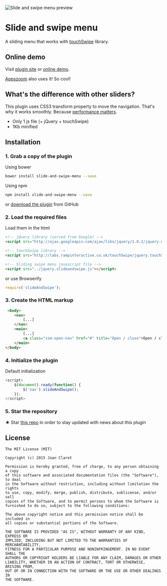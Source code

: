 ![Slide and swipe menu preview](http://joanclaret.github.io/slide-and-swipe-menu/demo/img/swipe-github-demo.png)


Slide and swipe menu
========================================
A sliding menu that works with [touchSwipe](http://labs.rampinteractive.co.uk/touchSwipe/) library.


Online demo
-----------
Visit [plugin site](http://joanclaret.github.io/slide-and-swipe-menu)  or  [online demo](http://joanclaret.github.io/slide-and-swipe-menu/demo/index.html).

[Appszoom](http://www.appszoom.com) also uses it! So cool!



What's the difference with other sliders?
-----------

This plugin uses CSS3 transform property to move the navigation. That's why it works smoothly. Because [performance matters](http://perf.rocks/).

* Only 1 js file (+ jQuery + touchSwipe)
* 1Kb minified


Installation
-----------

### 1. Grab a copy of the plugin

Using bower

```bash
bower install slide-and-swipe-menu --save
```

Using npm

```bash
npm install slide-and-swipe-menu --save
```

or [download the plugin](https://github.com/JoanClaret/slide-and-swipe-menu/archive/master.zip) from GitHub


### 2. Load the required files

Load them in the html

```html
<!-- jQuery library (served from Google) -->
<script src="http://ajax.googleapis.com/ajax/libs/jquery/1.8.2/jquery.min.js"></script>

<!-- touchSwipe library -->
<script src="http://labs.rampinteractive.co.uk/touchSwipe/jquery.touchSwipe.min.js"></script>

<!-- Sliding swipe menu javascript file -->
<script src="../jquery.slideandswipe.js"></script>
```

or use Browserify

```javascript
require('slideAndSwipe');
```


### 3. Create the HTML markup

```html
 <body>
    <nav>
        [...]
    </nav>
    <main>
        [...]
        <a class="ssm-open-nav" href="#" title="Open / close">Open / close</a>
    </main>
</body>
```


### 4. Initialize the plugin

Default initialization

```javascript
<script>
    $(document).ready(function() {
        $('nav').slideAndSwipe();
    });
</script>
```

### 5. Star the repository
★ Star [this repo](https://github.com/JoanClaret/slide-and-swipe-menu) in order to stay updated with news about this plugin


License
-------

    The MIT License (MIT)

    Copyright (c) 2015 Joan Claret

    Permission is hereby granted, free of charge, to any person obtaining a copy
    of this software and associated documentation files (the "Software"), to deal
    in the Software without restriction, including without limitation the rights
    to use, copy, modify, merge, publish, distribute, sublicense, and/or sell
    copies of the Software, and to permit persons to whom the Software is
    furnished to do so, subject to the following conditions:

    The above copyright notice and this permission notice shall be included in
    all copies or substantial portions of the Software.

    THE SOFTWARE IS PROVIDED "AS IS", WITHOUT WARRANTY OF ANY KIND, EXPRESS OR
    IMPLIED, INCLUDING BUT NOT LIMITED TO THE WARRANTIES OF MERCHANTABILITY,
    FITNESS FOR A PARTICULAR PURPOSE AND NONINFRINGEMENT. IN NO EVENT SHALL THE
    AUTHORS OR COPYRIGHT HOLDERS BE LIABLE FOR ANY CLAIM, DAMAGES OR OTHER
    LIABILITY, WHETHER IN AN ACTION OF CONTRACT, TORT OR OTHERWISE, ARISING FROM,
    OUT OF OR IN CONNECTION WITH THE SOFTWARE OR THE USE OR OTHER DEALINGS IN
    THE SOFTWARE.
